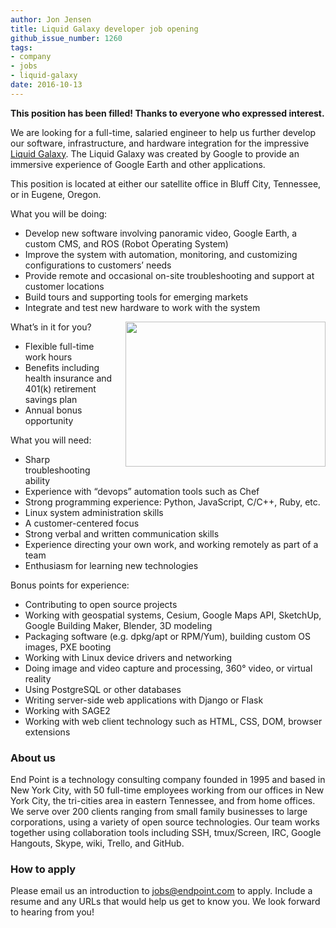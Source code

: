 ```yaml
---
author: Jon Jensen
title: Liquid Galaxy developer job opening
github_issue_number: 1260
tags:
- company
- jobs
- liquid-galaxy
date: 2016-10-13
---
```


**This position has been filled! Thanks to everyone who expressed interest.**

We are looking for a full-time, salaried engineer to help us further develop our software, infrastructure, and hardware integration for the impressive [Liquid Galaxy](https://liquidgalaxy.endpoint.com/). The Liquid Galaxy was created by Google to provide an immersive experience of Google Earth and other applications.

This position is located at either our satellite office in Bluff City, Tennessee, or in Eugene, Oregon.

What you will be doing:

- Develop new software involving panoramic video, Google Earth, a custom CMS, and ROS (Robot Operating System)
- Improve the system with automation, monitoring, and customizing configurations to customers’ needs
- Provide remote and occasional on-site troubleshooting and support at customer locations
- Build tours and supporting tools for emerging markets
- Integrate and test new hardware to work with the system

<div class="separator" style="clear: both; text-align: center;"><a href="https://liquidgalaxy.endpoint.com/" imageanchor="1" style="clear: right; float: right; margin-bottom: 1em; margin-left: 1em;"><img border="0" height="232" src="/blog/2016/10/liquid-galaxy-developer-job-opening/image-0.png" width="320"/></a></div>

What’s in it for you?

- Flexible full-time work hours
- Benefits including health insurance and 401(k) retirement savings plan
- Annual bonus opportunity

What you will need:

- Sharp troubleshooting ability
- Experience with “devops” automation tools such as Chef
- Strong programming experience: Python, JavaScript, C/C++, Ruby, etc.
- Linux system administration skills
- A customer-centered focus
- Strong verbal and written communication skills
- Experience directing your own work, and working remotely as part of a team
- Enthusiasm for learning new technologies

Bonus points for experience:

- Contributing to open source projects
- Working with geospatial systems, Cesium, Google Maps API, SketchUp, Google Building Maker, Blender, 3D modeling
- Packaging software (e.g. dpkg/apt or RPM/Yum), building custom OS images, PXE booting
- Working with Linux device drivers and networking
- Doing image and video capture and processing, 360° video, or virtual reality
- Using PostgreSQL or other databases
- Writing server-side web applications with Django or Flask
- Working with SAGE2
- Working with web client technology such as HTML, CSS, DOM, browser extensions

### About us

End Point is a technology consulting company founded in 1995 and based in New York City, with 50 full-time employees working from our offices in New York City, the tri-cities area in eastern Tennessee, and from home offices. We serve over 200 clients ranging from small family businesses to large corporations, using a variety of open source technologies. Our team works together using collaboration tools including SSH, tmux/Screen, IRC, Google Hangouts, Skype, wiki, Trello, and GitHub.

### How to apply

Please email us an introduction to [jobs@endpoint.com](mailto:jobs@endpoint.com) to apply. Include a resume and any URLs that would help us get to know you. We look forward to hearing from you!
